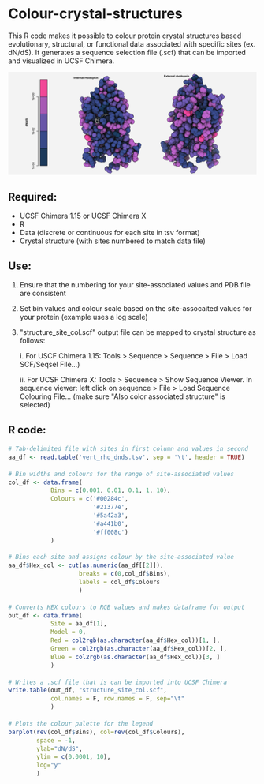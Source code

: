 # Colour-crystal-structures

This R code makes it possible to colour protein crystal structures based evolutionary, structural, or functional data associated with specific sites (ex. dN/dS). It generates a sequence selection file (.scf) that can be imported and visualized in UCSF Chimera.

![Rhodopsin interior vs exterior dN/dS](https://github.com/alexvannynatten/Colour-crystal-structures/blob/b9f60c5636dec16aa6edfd5ea5cce685b61c1b02/rhodopsin_dnds_col.png)

## Required:

- UCSF Chimera 1.15 or UCSF Chimera X
- R
- Data (discrete or continuous for each site in tsv format)
- Crystal structure (with sites numbered to match data file)

## Use:

1. Ensure that the numbering for your site-associated values and PDB file are consistent 

2. Set bin values and colour scale based on the site-assocaited values for your protein (example uses a log scale)

3. "structure_site_col.scf" output file can be mapped to crystal structure as follows: 

	i. For USCF Chimera 1.15: Tools > Sequence > Sequence > File > Load SCF/Seqsel File...)

	ii. For UCSF Chimera X: Tools > Sequence > Show Sequence Viewer. In sequence viewer: left click on sequence > File > Load Sequence Colouring File... (make sure "Also color associated structure" is selected)

## R code:

```r
# Tab-delimited file with sites in first column and values in second
aa_df <- read.table('vert_rho_dnds.tsv', sep = '\t', header = TRUE)

# Bin widths and colours for the range of site-associated values
col_df <- data.frame(
			Bins = c(0.001, 0.01, 0.1, 1, 10),
			Colours = c('#00284c', 
						'#21377e', 
						'#5a42a3', 
						'#a441b0', 
						'#ff008c')
			)

# Bins each site and assigns colour by the site-associated value
aa_df$Hex_col <- cut(as.numeric(aa_df[[2]]), 
					breaks = c(0,col_df$Bins),
					labels = col_df$Colours
					)

# Converts HEX colours to RGB values and makes dataframe for output
out_df <- data.frame(
			Site = aa_df[1], 
			Model = 0,
			Red = col2rgb(as.character(aa_df$Hex_col))[1, ],
			Green = col2rgb(as.character(aa_df$Hex_col))[2, ],
			Blue = col2rgb(as.character(aa_df$Hex_col))[3, ]
			)

# Writes a .scf file that is can be imported into UCSF Chimera
write.table(out_df, "structure_site_col.scf", 
			col.names = F, row.names = F, sep="\t"
			)

# Plots the colour palette for the legend
barplot(rev(col_df$Bins), col=rev(col_df$Colours), 
		space = -1, 
		ylab="dN/dS", 
		ylim = c(0.0001, 10), 
		log="y"
		)

